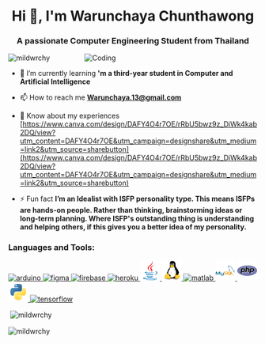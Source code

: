 <h1 align="center">Hi 👋, I'm Warunchaya Chunthawong</h1>
<h3 align="center">A passionate Computer Engineering Student from Thailand</h3>
<img align="right" alt="Coding" width="350" src="https://i.pinimg.com/originals/fc/71/63/fc71635c7f1b09ed30413f59bb749582.gif">


<p align="left"> <img src="https://komarev.com/ghpvc/?username=mildwrchy&label=Profile%20views&color=0e75b6&style=flat" alt="mildwrchy" /> </p>

- 🌱 I’m currently learning **'m a third-year student in Computer and Artificial Intelligence**

- 📫 How to reach me **Warunchaya.13@gmail.com**

- 📄 Know about my experiences [https://www.canva.com/design/DAFY4O4r7OE/rRbU5bwz9z_DiWk4kab2DQ/view?utm_content=DAFY4O4r7OE&utm_campaign=designshare&utm_medium=link2&utm_source=sharebutton](https://www.canva.com/design/DAFY4O4r7OE/rRbU5bwz9z_DiWk4kab2DQ/view?utm_content=DAFY4O4r7OE&utm_campaign=designshare&utm_medium=link2&utm_source=sharebutton)

- ⚡ Fun fact **I’m an Idealist with ISFP personality type. This means ISFPs are hands-on people. Rather than thinking, brainstorming ideas or long-term planning. Where ISFP's outstanding thing is understanding and helping others, if this gives you a better idea of my personality.**


<h3 align="left">Languages and Tools:</h3>
<p align="left"> <a href="https://www.arduino.cc/" target="_blank" rel="noreferrer"> <img src="https://cdn.worldvectorlogo.com/logos/arduino-1.svg" alt="arduino" width="40" height="40"/> </a> <a href="https://www.figma.com/" target="_blank" rel="noreferrer"> <img src="https://www.vectorlogo.zone/logos/figma/figma-icon.svg" alt="figma" width="40" height="40"/> </a> <a href="https://firebase.google.com/" target="_blank" rel="noreferrer"> <img src="https://www.vectorlogo.zone/logos/firebase/firebase-icon.svg" alt="firebase" width="40" height="40"/> </a> <a href="https://heroku.com" target="_blank" rel="noreferrer"> <img src="https://www.vectorlogo.zone/logos/heroku/heroku-icon.svg" alt="heroku" width="40" height="40"/> </a> <a href="https://www.java.com" target="_blank" rel="noreferrer"> <img src="https://raw.githubusercontent.com/devicons/devicon/master/icons/java/java-original.svg" alt="java" width="40" height="40"/> </a> <a href="https://www.linux.org/" target="_blank" rel="noreferrer"> <img src="https://raw.githubusercontent.com/devicons/devicon/master/icons/linux/linux-original.svg" alt="linux" width="40" height="40"/> </a> <a href="https://www.mathworks.com/" target="_blank" rel="noreferrer"> <img src="https://upload.wikimedia.org/wikipedia/commons/2/21/Matlab_Logo.png" alt="matlab" width="40" height="40"/> </a> <a href="https://www.mysql.com/" target="_blank" rel="noreferrer"> <img src="https://raw.githubusercontent.com/devicons/devicon/master/icons/mysql/mysql-original-wordmark.svg" alt="mysql" width="40" height="40"/> </a> <a href="https://www.php.net" target="_blank" rel="noreferrer"> <img src="https://raw.githubusercontent.com/devicons/devicon/master/icons/php/php-original.svg" alt="php" width="40" height="40"/> </a> <a href="https://www.python.org" target="_blank" rel="noreferrer"> <img src="https://raw.githubusercontent.com/devicons/devicon/master/icons/python/python-original.svg" alt="python" width="40" height="40"/> </a> <a href="https://www.tensorflow.org" target="_blank" rel="noreferrer"> <img src="https://www.vectorlogo.zone/logos/tensorflow/tensorflow-icon.svg" alt="tensorflow" width="40" height="40"/> </a> </p>

<p>&nbsp;<img align="center" src="https://github-readme-stats.vercel.app/api?username=mildwrchy&show_icons=true&locale=en" alt="mildwrchy" /></p>

<p><img align="center" src="https://github-readme-streak-stats.herokuapp.com/?user=mildwrchy&" alt="mildwrchy" /></p>
